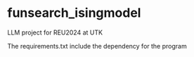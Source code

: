 # funsearch_isingmodel
LLM project for REU2024 at UTK

The requirements.txt include the dependency for the program
